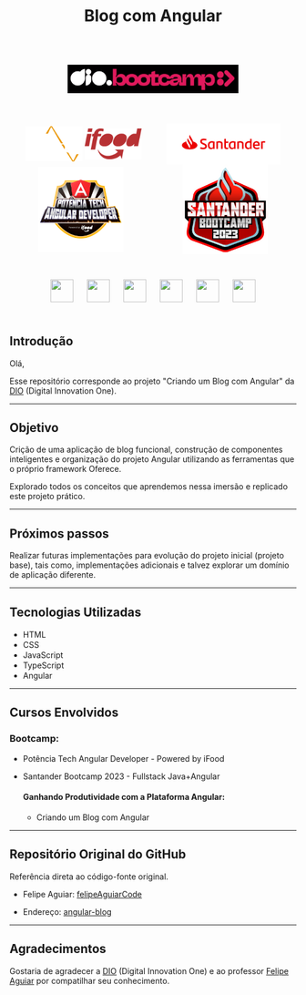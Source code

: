 # <div align="center">**Blog com Angular**</div>

<div align="center"> <img src="assets\images\bootcamp-dio.png" width="300" height="" hspace="10" style="margin: 50px"/>
</div>

<div align="center"> 
    <img align="center" src="assets\images\PotenciaTech-logo.png" width="100" height="" hspace="">
    <img align="center" src="assets\images\ifood-logo.png" width="100" height="" hspace="">
    <img  align="center" src="assets\images\santander-logo.png" width="200" height="" hspace=""style="margin-left: 40px">
</div>

<div align="center">
<img align="center" src="assets\images\angular-developer.png" width="150" height="" hspace="">
<img align="center" src="assets\images\bootcamp-santander.png" width="150" height="" hspace="" style="margin-left: 100px">
</div>
<br><br>


<div align="center">
    <img src="https://cdn.jsdelivr.net/gh/devicons/devicon/icons/git/git-original.svg" width="40" height="40" hspace="10" style="margin: 10px"/>
    <img src="https://cdn.jsdelivr.net/gh/devicons/devicon/icons/html5/html5-original.svg" width="40" height="40" hspace="10" style="margin: 10px"/>
    <img src="https://cdn.jsdelivr.net/gh/devicons/devicon/icons/css3/css3-original.svg" width="40" height="40" hspace="10" style="margin: 10px"/>
    <img src="https://cdn.jsdelivr.net/gh/devicons/devicon/icons/javascript/javascript-original.svg" width="40" height="40" hspace="10" style="margin: 10px"/>
    <img src="https://cdn.jsdelivr.net/gh/devicons/devicon/icons/typescript/typescript-original.svg" width="40" height="40" hspace="10" style="margin: 10px"/>        
    <img src="https://cdn.jsdelivr.net/gh/devicons/devicon/icons/angularjs/angularjs-original.svg" width="40" height="40" hspace="10" style="margin: 10px"/>
</div>
<br>

## Introdução
Olá,

Esse repositório corresponde ao projeto 
"Criando um Blog com Angular" da [DIO](https://www.dio.me/) (Digital Innovation One).
<hr>

## Objetivo

Crição de uma aplicação de blog funcional, construção de componentes inteligentes e organização do projeto Angular utilizando as ferramentas que o próprio framework Oferece.

Explorado todos os conceitos que aprendemos nessa imersão e replicado este projeto prático. 
<hr>

## Próximos passos

Realizar futuras implementações para evolução do projeto inicial (projeto base), tais como, implementações adicionais e talvez explorar um domínio de aplicação diferente.
<hr>

## Tecnologias Utilizadas

- HTML <img src="https://cdn.jsdelivr.net/gh/devicons/devicon/icons/html5/html5-original.svg" width="90" height="15" hspace="5" style="margin-left: 5px"/>
- CSS <img src="https://cdn.jsdelivr.net/gh/devicons/devicon/icons/css3/css3-original.svg" width="120" height="15" hspace="5" style="margin-left: 5px"/> 
- JavaScript <img src="https://cdn.jsdelivr.net/gh/devicons/devicon/icons/javascript/javascript-original.svg" width="25" height="15" hspace="5" style="margin-left: 10px"/>
- TypeScript <img src="https://cdn.jsdelivr.net/gh/devicons/devicon/icons/typescript/typescript-original.svg" width="20" height="15" hspace="5" style="margin-left: 10px"/>
- Angular <img src="https://cdn.jsdelivr.net/gh/devicons/devicon/icons/angularjs/angularjs-original.svg" width="55" height="15" hspace="5" style="margin-left: 10px"/>
<hr>          

## Cursos Envolvidos
### Bootcamp:
 - Potência Tech Angular Developer - Powered by iFood
- Santander Bootcamp 2023 - Fullstack Java+Angular

    #### **Ganhando Produtividade com a Plataforma Angular:**

    - Criando um Blog com Angular
<hr>

## Repositório Original do GitHub

Referência direta ao código-fonte original.

- Felipe Aguiar: [felipeAguiarCode](https://github.com/felipeAguiarCode)

- Endereço: [angular-blog](https://github.com/felipeAguiarCode/angular-blog)
<hr>

## Agradecimentos
Gostaria de agradecer a [DIO](https://www.dio.me/) (Digital Innovation One) e ao professor [Felipe Aguiar](https://github.com/felipeAguiarCode) por compatilhar seu conhecimento. 



